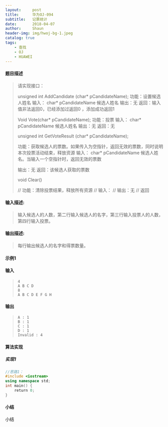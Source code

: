 ```yaml
---
layout:     post
title:      华为OJ-094
subtitle:   记票统计
date:       2018-04-07
author:     Shaun
header-img: img/hwoj-bg-1.jpeg
catalog: true
tags:
    - 查找
    - OJ
    - HUAWEI
---
```



#### 题目描述

> 请实现接口：
>
> unsigned int  AddCandidate (char* pCandidateName);
> 功能：设置候选人姓名
> 输入： char* pCandidateName 候选人姓名
> 输出：无
> 返回：输入值非法返回0，已经添加过返回0 ，添加成功返回1
>
>  
>
> Void Vote(char* pCandidateName);
> 功能：投票
> 输入： char* pCandidateName 候选人姓名
> 输出：无
> 返回：无
>
> unsigned int  GetVoteResult (char* pCandidateName);
>
> 功能：获取候选人的票数。如果传入为空指针，返回无效的票数，同时说明本次投票活动结束，释放资源
> 输入： char* pCandidateName 候选人姓名。当输入一个空指针时，返回无效的票数
>
> 输出：无
> 返回：该候选人获取的票数
>
>  
>
> void Clear()
>
> // 功能：清除投票结果，释放所有资源
> // 输入：
> // 输出：无
> // 返回

#### 输入描述:

> 输入候选人的人数，第二行输入候选人的名字，第三行输入投票人的人数，第四行输入投票。

#### 输出描述:

> 每行输出候选人的名字和得票数量。

#### 示例1

#### 输入

> ```
> 4
> A B C D
> 8
> A B C D E F G H
> ```

#### 输出

> ```
> A : 1
> B : 1
> C : 1
> D : 1
> Invalid : 4
> ```



#### 算法实现



##### 实现1

```C++
//思路1：
#include <iostream>
using namespace std;
int main() {
    return 0;
}
```




#### 小结

小结






